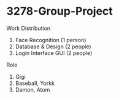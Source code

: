 # 3278-Group-Project
Work Distribution
1. Face Recognition (1 person)
2. Database & Design (2 people)
3. Login Interface GUI (2 people)

Role
1. Gigi
2. Baseball, Yorkk
3. Damon, Atom

